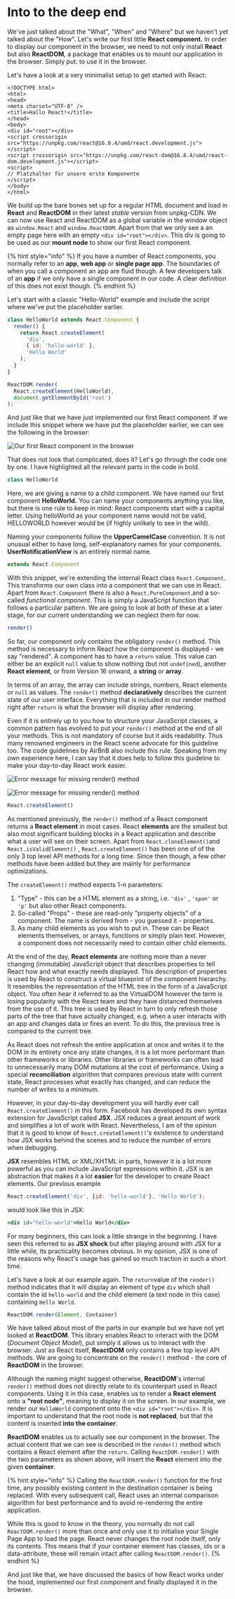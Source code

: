 # Into to the deep end

We've just talked about the "What", "When" and "Where" but we haven't yet talked about the "How". Let's write our first little **React component.** In order to display our component in the browser, we need to not only install **React** but also **ReactDOM**, a package that enables us to mount our application in the browser. Simply put: to use it in the browser. 

Let's have a look at a very minimalist setup to get started with React:

```markup
<!DOCTYPE html>
<html>
<head>
<meta charset="UTF-8" />
<title>Hallo React!</title>
</head>
<body>
<div id="root"></div>
<script crossorigin src="https://unpkg.com/react@16.8.4/umd/react.development.js"></script>
<script crossorigin src="https://unpkg.com/react-dom@16.8.4/umd/react-dom.development.js"></script>
<script>
// Platzhalter für unsere erste Komponente
</script>
</body>
</html>
```

We build up the bare bones set up for a regular HTML document and load in **React** and **ReactDOM** in their latest _stable_ version from unpkg-CDN. We can now use React and ReactDOM as a global variable in the window object as `window.React` and `window.ReactDOM`. Apart from that we only see a an empty page here with an empty `<div id="root"></div>`. This div is going to be used as our **mount node** to show our first React component. 

{% hint style="info" %}
If you have a number of React components, you normally refer to an **app**, **web app** or **single page app**. The boundaries of when you call a component an app are fluid though. A few developers talk of an **app** if we only have a single component in our code. A clear definition of this does not exist though.
{% endhint %}

Let's start with a classic "Hello-World" example and include the script where we've put the placeholder earlier.

```javascript
class HelloWorld extends React.Component {
  render() {
    return React.createElement(
      'div', 
      { id: 'hello-world' }, 
      'Hello World'
    );
  }
}

ReactDOM.render(
  React.createElement(HelloWorld), 
  document.getElementById('root')
);
```

And just like that we have just implemented our first React component. If we include this snippet where we have put the placeholder earlier, we can see the following in the browser:

![Our first React component in the browser](../.gitbook/assets/first-component.png)

That does not look that complicated, does it? Let's go through the code one by one. I have highlighted all the relevant parts in the code in bold.

```jsx
class HelloWorld 
```

Here, we are giving a name to a child component. We have named our first component **HelloWorld.** You can name your components anything you like, but there is one rule to keep in mind: React components start with a capital letter. Using helloWorld as your component name would not be valid, HELLOWORLD however would be \(if highly unlikely to see in the wild\). 

Naming your components follow the **UpperCamelCase** convention. It is not unusual either to have long, self-explanatory names for your components. **UserNotificationView** is an entirely normal name.

```jsx
extends React.Component
```

With this snippet, we're extending the internal React class `React.Component`. This transforms our own class into a component that we can use in React. Apart from `React.Component` there is also a `React.PureComponent`.and a so-called _functional component_. This is simply a JavaScript function that follows a particular pattern. We are going to look at both of these at a later stage, for our current understanding we can neglect them for now.   

```jsx
render()
```

So far, our component only contains the obligatory `render()` method. This method is necessary to inform React how the component is displayed - we say "rendered". A component has to have a `return` value. This value can either be an explicit `null` value to show nothing \(but not `undefined`\), another **React element**, or from Version 16 onward, a **string** or **array**. 

In terms of an array, the array can include strings, numbers, React elements or `null` as values. The `render()` method **declaratively** describes the current state of our user interface. Everything that is included in our render method right after `return` is what the browser will display after rendering. 

Even if it is entirely up to you how to structure your JavaScript classes, a common pattern has evolved to put your `render()` method at the end of all your methods. This is not mandatory of course but it aids readability. Thus many renowned engineers in the React scene advocate for this guideline too. The code guidelines by AirBnB also include this rule. Speaking from my own experience here, I can say that it does help to follow this guideline to make your day-to-day React work easier.

![Error message for missing render\(\) method](../.gitbook/assets/react-no-render-error.png)

![Error message for missing render\(\) method](../.gitbook/assets/invalid-react-element.png)

```jsx
React.createElement()
```

As mentioned previously, the `render()` method of a React component returns a **React element**  in most cases. React **elements** are the smallest but also most significant building blocks in a React application and describe what a user will see on their screen. Apart from `React.cloneElement()`and `React.isValidElement()` , `React.createElement()` has been one of of the only 3 top level API methods for a long time. Since then though, a few other methods have been added but they are mainly for performance optimizations. 

The `createElement()` method expects 1-n parameters:

1. "Type" - this can be a HTML element as a string, i.e. `'div'` , `'span'` or `'p'` but also other React components.
2. So-called "Props" - these are read-only "property objects" of a component.  The name is derived from - you guessed it - properties. 
3. As many child elements as you wish to put in. These can be React elements themselves, or arrays, functions or simply plain text. However, a component does not necessarily need to contain other child elements.

At the end of the day, **React elements** are nothing more than a never changing \(immutable\) JavaScript object that describes properties to tell React how and what exactly needs displayed. This description of properties is used by React to construct a virtual blueprint of the component hierarchy. It resembles the representation of the HTML tree in the form of a JavaScript object. You often hear it referred to as the VirtualDOM however the term is losing popularity with the React team and they have distanced themselves from the use of it. This tree is used by React in turn to only refresh those parts of the tree that have actually changed, e.g. when a user interacts with an app and changes data or fires an event. To do this, the previous tree is compared to the current tree.

As React does not refresh the entire application at once and writes it to the DOM in its entirety once any state changes, it is a lot more performant than other frameworks or libraries. Other libraries or frameworks can often lead to unnecessarily many DOM mutations at the cost of performance. Using a special **reconciliation** algorithm that compares previous state with current state, React processes what exactly has changed, and can reduce the number of writes to a minimum.

However, in your day-to-day development you will hardly ever call `React.createElement()` in this form. Facebook has developed its own syntax extension for JavaScript called **JSX**. JSX reduces a great amount of work and simplifies a lot of work with React. Nevertheless, I am of the opinion that it is good to know of `React.createElement()`'s existence to understand how JSX works behind the scenes and to reduce the number of errors when debugging.

**JSX** resembles HTML or XML/XHTML in parts, however it is a lot more powerful as you can include JavaScript expressions within it. JSX is an abstraction that makes it a lot **easier** for the developer to create React elements. Our previous example

```jsx
React.createElement('div', {id: 'hello-world'}, 'Hello World');
```

would look like this in JSX:

```jsx
<div id="hello-world">Hello World</div>
```

For many beginners, this can look a little strange in the beginning. I have seen this referred to as **JSX shock** but after playing around with JSX for a little while, its practicality becomes obvious. In my opinion, JSX is one of the reasons why React's usage has gained so much traction in such a short time.

Let's have a look at our example again. The `return`value of the `render()` method indicates that it will display an element of type `div` which shall contain the id `hello-world` and the child element \(a text node in this case\) containing `Hello World`. 

```jsx
ReactDOM.render(Element, Container)
```

We have talked about most of the parts in our example but we have not yet looked at **ReactDOM**. This library enables React to interact with the DOM \(_Document Object Model_\), put simply it allows us to interact with the browser. Just as React itself, **ReactDOM** only contains a few top level API methods. We are going to concentrate on the `render()` method - the core of **ReactDOM** in the browser.

Although the naming might suggest otherwise, **ReactDOM**'s internal `render()` method does not directly relate to its counterpart used in React components. Using it in this case, enables us to render a **React element**  onto a **"root node"**, meaning to display it on the screen. In our example, we render our `HelloWorld` component onto the `<div id="root"></div>`. It is important to understand that the root node is **not replaced**, but that the content is inserted **into the container**.

**ReactDOM** enables us to actually see our component in the browser. The actual content that we can see is described in the `render()` method which contains a React element after the `return`. Calling `ReactDOM.render()` with the two parameters as shown above, will insert the **React** element into the given **container**. 

{% hint style="info" %}
Calling the `ReactDOM.render()` function for the first time, any possibly existing content in the destination container is being replaced. With every subsequent call, React uses an internal comparison algorithm for best performance and to avoid re-rendering the entire application.

While this is good to know in the theory, you normally do not call `ReactDOM.render()` more than once and only use it to initialise your Single Page App to load the page. React never changes the root node itself, only its contents. This means that if your container element has classes, ids or a data-attribute, these will remain intact after calling `ReactDOM.render()`.
{% endhint %}

And just like that, we have discussed the basics of how React works under the hood, implemented our first component and finally displayed it in the browser.

